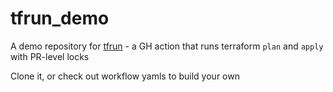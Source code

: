 # tfrun_demo

A demo repository for [tfrun](https://github.com/diggerhq/tfrun/blob/main/README.md) - a GH action that runs terraform `plan` and `apply` with PR-level locks

Clone it, or check out workflow yamls to build your own


